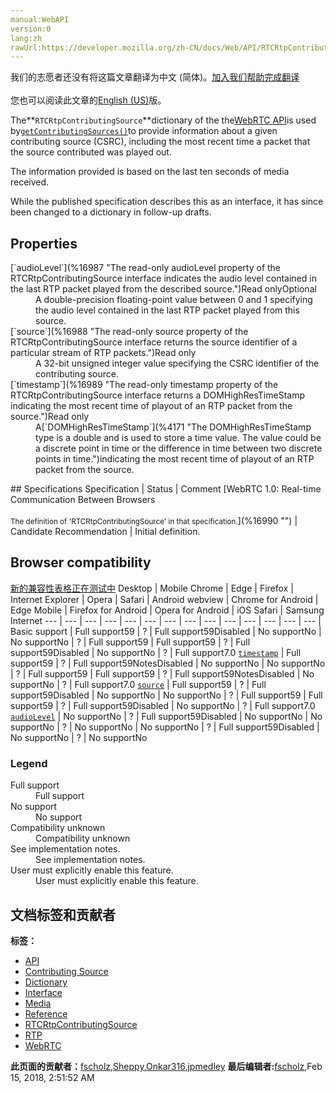 ```yaml
---
manual:WebAPI
version:0
lang:zh
rawUrl:https://developer.mozilla.org/zh-CN/docs/Web/API/RTCRtpContributingSource
---
```




<bdi>我们的志愿者还没有将这篇文章翻译为<bdi>中文 (简体)</bdi>。[加入我们帮助完成翻译](%16984 "")<br></br>您也可以阅读此文章的[English (US)](%16985 "")版。</bdi>






The**`RTCRtpContributingSource`**dictionary of the the[WebRTC API](%14655 "")is used by[`getContributingSources()`](%16986 "The getContributingSources() method of the RTCRtpReceiver interface returns an array of RTCRtpContributingSource instances, each corresponding to one CSRC (contributing source) identifier received by the current RTCRtpReceiver in the last ten seconds.")to provide information about a given contributing source (CSRC), including the most recent time a packet that the source contributed was played out.



The information provided is based on the last ten seconds of media received.



While the published specification describes this as an interface, it has since been changed to a dictionary in follow-up drafts.



## Properties<a name="Properties"></a>
<dl><dt>[`audioLevel`](%16987 "The read-only audioLevel property of the RTCRtpContributingSource interface indicates the audio level contained in the last RTP packet played from the described source.")Read onlyOptional</dt><dd>A double-precision floating-point value between 0 and 1 specifying the audio level contained in the last RTP packet played from this source.</dd><dt>[`source`](%16988 "The read-only source property of the RTCRtpContributingSource interface returns the source identifier of a particular stream of RTP packets.")Read only</dt><dd>A 32-bit unsigned integer value specifying the CSRC identifier of the contributing source.</dd><dt>[`timestamp`](%16989 "The read-only timestamp property of the RTCRtpContributingSource interface returns a DOMHighResTimeStamp indicating the most recent time of playout of an RTP packet from the source.")Read only</dt><dd>A[`DOMHighResTimeStamp`](%4171 "The DOMHighResTimeStamp type is a double and is used to store a time value. The value could be a discrete point in time or the difference in time between two discrete points in time.")indicating the most recent time of playout of an RTP packet from the source.</dd></dl>
## Specifications<a name="Specifications"></a>
Specification | Status | Comment 
[WebRTC 1.0: Real-time Communication Between Browsers<br></br><small>The definition of &#39;RTCRtpContributingSource&#39; in that specification.</small>](%16990 "") | Candidate Recommendation | Initial definition. 


## Browser compatibility<a name="Browser_compatibility"></a>
[新的兼容性表格正在测试中<i></i>](%3360 "")
<abbr>Desktop<i></i></abbr> | <abbr>Mobile<i></i></abbr> 
<abbr>Chrome<i></i></abbr> | <abbr>Edge<i></i></abbr> | <abbr>Firefox<i></i></abbr> | <abbr>Internet Explorer<i></i></abbr> | <abbr>Opera<i></i></abbr> | <abbr>Safari<i></i></abbr> | <abbr>Android webview<i></i></abbr> | <abbr>Chrome for Android<i></i></abbr> | <abbr>Edge Mobile<i></i></abbr> | <abbr>Firefox for Android<i></i></abbr> | <abbr>Opera for Android<i></i></abbr> | <abbr>iOS Safari<i></i></abbr> | <abbr>Samsung Internet<i></i></abbr> 
 ---  |  ---  |  ---  |  ---  |  ---  |  ---  |  ---  |  ---  |  ---  |  ---  |  ---  |  ---  |  ---  |  ---  | 
Basic support | <abbr>Full support</abbr>59 | <abbr>?</abbr> | <abbr>Full support</abbr>59<abbr>Disabled<i></i></abbr> | <abbr>No support</abbr>No | <abbr>No support</abbr>No | <abbr>?</abbr> | <abbr>Full support</abbr>59 | <abbr>Full support</abbr>59 | <abbr>?</abbr> | <abbr>Full support</abbr>59<abbr>Disabled<i></i></abbr> | <abbr>No support</abbr>No | <abbr>?</abbr> | <abbr>Full support</abbr>7.0 
[`timestamp`](%16991 "") | <abbr>Full support</abbr>59 | <abbr>?</abbr> | <abbr>Full support</abbr>59<abbr>Notes<i></i></abbr><abbr>Disabled<i></i></abbr> | <abbr>No support</abbr>No | <abbr>No support</abbr>No | <abbr>?</abbr> | <abbr>Full support</abbr>59 | <abbr>Full support</abbr>59 | <abbr>?</abbr> | <abbr>Full support</abbr>59<abbr>Notes<i></i></abbr><abbr>Disabled<i></i></abbr> | <abbr>No support</abbr>No | <abbr>?</abbr> | <abbr>Full support</abbr>7.0 
[`source`](%16992 "") | <abbr>Full support</abbr>59 | <abbr>?</abbr> | <abbr>Full support</abbr>59<abbr>Disabled<i></i></abbr> | <abbr>No support</abbr>No | <abbr>No support</abbr>No | <abbr>?</abbr> | <abbr>Full support</abbr>59 | <abbr>Full support</abbr>59 | <abbr>?</abbr> | <abbr>Full support</abbr>59<abbr>Disabled<i></i></abbr> | <abbr>No support</abbr>No | <abbr>?</abbr> | <abbr>Full support</abbr>7.0 
[`audioLevel`](%16993 "") | <abbr>No support</abbr>No | <abbr>?</abbr> | <abbr>Full support</abbr>59<abbr>Disabled<i></i></abbr> | <abbr>No support</abbr>No | <abbr>No support</abbr>No | <abbr>?</abbr> | <abbr>No support</abbr>No | <abbr>No support</abbr>No | <abbr>?</abbr> | <abbr>Full support</abbr>59<abbr>Disabled<i></i></abbr> | <abbr>No support</abbr>No | <abbr>?</abbr> | <abbr>No support</abbr>No 


### Legend<a name="Legend"></a>
<dl><dt><abbr>Full support</abbr></dt><dd>Full support</dd><dt><abbr>No support</abbr></dt><dd>No support</dd><dt><abbr>Compatibility unknown</abbr></dt><dd>Compatibility unknown</dd><dt><abbr>See implementation notes.<i></i></abbr></dt><dd>See implementation notes.</dd><dt><abbr>User must explicitly enable this feature.<i></i></abbr></dt><dd>User must explicitly enable this feature.</dd></dl>




## 文档标签和贡献者
**标签：**
* [API](%50 "")
* [Contributing Source](%16994 "")
* [Dictionary](%3539 "")
* [Interface](%3380 "")
* [Media](%3827 "")
* [Reference](%3381 "")
* [RTCRtpContributingSource](%16995 "")
* [RTP](%16982 "")
* [WebRTC](%5058 "")

**此页面的贡献者：**[fscholz](%60 ""),[Sheppy](%405 ""),[Onkar316](%16996 ""),[jpmedley](%3413 "")
**最后编辑者:**[fscholz](%60 ""),<time>Feb 15, 2018, 2:51:52 AM</time>


